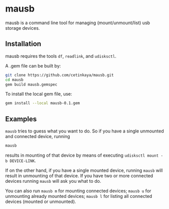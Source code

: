 # mausb
mausb is a command line tool for managing (mount/unmount/list) usb storage devices.

## Installation

mausb requires the tools `df`, `readlink`, and `udisksctl`.

A .gem file can be built by:

```sh
git clone https://github.com/cetinkaya/mausb.git
cd mausb
gem build mausb.gemspec
```

To install the local gem file, use:

```sh
gem install --local mausb-0.1.gem
```

## Examples

`mausb` tries to guess what you want to do. So if you have a single unmounted and connected device, running

```sh
mausb
```

results in mounting of that device by means of executing `udisksctl mount -b DEVICE-LINK`.

If on the other hand, if you have a single mounted device, running `mausb` will result in unmounting of that device. If you have two or more connected devices running `mausb` will ask you what to do.


You can also run `mausb m` for mounting connected devices; `mausb u` for unmounting already mounted devices; `mausb l` for listing all connected devices (mounted or unmounted).